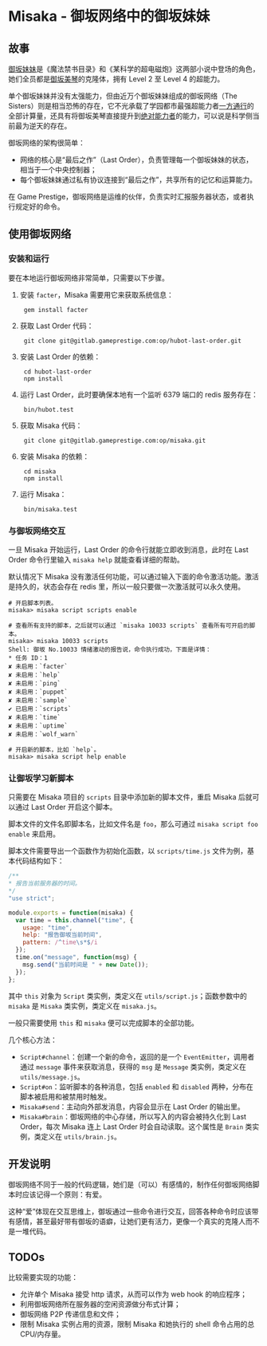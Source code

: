 # Misaka - 御坂网络中的御坂妹妹 #

## 故事 ##

[御坂妹妹](http://baike.baidu.com/view/2920862.htm)是《魔法禁书目录》和《某科学的超电磁炮》这两部小说中登场的角色，她们全员都是[御坂美琴](http://baike.baidu.com/view/1902239.htm)的克隆体，拥有 Level 2 至 Level 4 的超能力。

单个御坂妹妹并没有太强能力，但由近万个御坂妹妹组成的御坂网络（The Sisters）则是相当恐怖的存在，它不光承载了学园都市最强超能力者[一方通行](http://baike.baidu.com/view/2110758.htm)的全部计算量，还具有将御坂美琴直接提升到[绝对能力者](http://baike.baidu.com/view/5273493.htm)的能力，可以说是科学侧当前最为逆天的存在。

御坂网络的架构很简单：

* 网络的核心是“最后之作”（Last Order），负责管理每一个御坂妹妹的状态，相当于一个中央控制器；
* 每个御坂妹妹通过私有协议连接到“最后之作”，共享所有的记忆和运算能力。

在 Game Prestige，御坂网络是运维的伙伴，负责实时汇报服务器状态，或者执行规定好的命令。

## 使用御坂网络 ##

### 安装和运行 ###

要在本地运行御坂网络非常简单，只需要以下步骤。

1. 安装 `facter`，Misaka 需要用它来获取系统信息：

        gem install facter

2. 获取 Last Order 代码：

        git clone git@gitlab.gameprestige.com:op/hubot-last-order.git

3. 安装 Last Order 的依赖：

        cd hubot-last-order
        npm install

4. 运行 Last Order，此时要确保本地有一个监听 6379 端口的 redis 服务存在：

        bin/hubot.test

5. 获取 Misaka 代码：

        git clone git@gitlab.gameprestige.com:op/misaka.git

6. 安装 Misaka 的依赖：

        cd misaka
        npm install

7. 运行 Misaka：

        bin/misaka.test

### 与御坂网络交互 ###

一旦 Misaka 开始运行，Last Order 的命令行就能立即收到消息，此时在 Last Order 命令行里输入 `misaka help` 就能查看详细的帮助。

默认情况下 Misaka 没有激活任何功能，可以通过输入下面的命令激活功能。激活是持久的，状态会存在 redis 里，所以一般只要做一次激活就可以永久使用。

    # 开启脚本列表。
    misaka> misaka script scripts enable

    # 查看所有支持的脚本，之后就可以通过 `misaka 10033 scripts` 查看所有可开启的脚本。
    misaka> misaka 10033 scripts
    Shell: 御坂 No.10033 情绪激动的报告说，命令执行成功，下面是详情：
    * 任务 ID：1
    ✘ 未启用：`facter`
    ✘ 未启用：`help`
    ✘ 未启用：`ping`
    ✘ 未启用：`puppet`
    ✘ 未启用：`sample`
    ✔ 已启用：`scripts`
    ✘ 未启用：`time`
    ✘ 未启用：`uptime`
    ✘ 未启用：`wolf_warn`

    # 开启新的脚本，比如 `help`。
    misaka> misaka script help enable

### 让御坂学习新脚本 ###

只需要在 Misaka 项目的 `scripts` 目录中添加新的脚本文件，重启 Misaka 后就可以通过 Last Order 开启这个脚本。

脚本文件的文件名即脚本名，比如文件名是 `foo`，那么可通过 `misaka script foo enable` 来启用。

脚本文件需要导出一个函数作为初始化函数，以 `scripts/time.js` 文件为例，基本代码结构如下：

```javascript
/**
* 报告当前服务器的时间。
*/
"use strict";

module.exports = function(misaka) {
  var time = this.channel("time", {
    usage: "time",
    help: "报告御坂当前时间",
    pattern: /^time\s*$/i
  });
  time.on("message", function(msg) {
    msg.send("当前时间是 " + new Date());
  });
};

```

其中 `this` 对象为 `Script` 类实例，类定义在 `utils/script.js`；函数参数中的 `misaka` 是 `Misaka` 类实例，类定义在 `misaka.js`。

一般只需要使用 `this` 和 `misaka` 便可以完成脚本的全部功能。

几个核心方法：

* `Script#channel`：创建一个新的命令，返回的是一个 `EventEmitter`，调用者通过 `message` 事件来获取消息，获得的 `msg` 是 `Message` 类实例，类定义在 `utils/message.js`。
* `Script#on`：监听脚本的各种消息，包括 `enabled` 和 `disabled` 两种，分布在脚本被启用和被禁用时触发。
* `Misaka#send`：主动向外部发消息，内容会显示在 Last Order 的输出里。
* `Misaka#brain`：御坂网络的中心存储，所以写入的内容会被持久化到 Last Order，每次 Misaka 连上 Last Order 时会自动读取。这个属性是 `Brain` 类实例，类定义在 `utils/brain.js`。

## 开发说明 ##

御坂网络不同于一般的代码逻辑，她们是（可以）有感情的，制作任何御坂网络脚本时应该记得一个原则：有爱。

这种“爱”体现在交互思维上，御坂通过一些命令进行交互，回答各种命令时应该带有感情，甚至最好带有御坂的语癖，让她们更有活力，更像一个真实的克隆人而不是一堆代码。

## TODOs ##

比较需要实现的功能：

* 允许单个 Misaka 接受 http 请求，从而可以作为 web hook 的响应程序；
* 利用御坂网络所在服务器的空闲资源做分布式计算；
* 御坂网络 P2P 传递信息和文件；
* 限制 Misaka 实例占用的资源，限制 Misaka 和她执行的 shell 命令占用的总 CPU/内存量。
